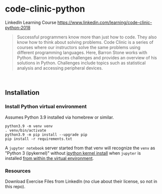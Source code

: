 # code-clinic-python

LinkedIn Learning Course https://www.linkedin.com/learning/code-clinic-python-2018

> Successful programmers know more than just how to code. They also know how to think about solving problems. Code Clinic is a series of courses where our instructors solve the same problems using different programming languages. Here, Barron Stone works with Python. Barron introduces challenges and provides an overview of his solutions in Python. Challenges include topics such as statistical analysis and accessing peripheral devices.




&nbsp;

## Installation

### Install Python virtual environment

Assumes Python 3.9 installed via homebrew or similar.

```
python3.9 -m venv venv
. venv/bin/activate
python3.9 -m pip install --upgrade pip
pip install -r requirements.txt
```

A `jupyter notebook` server started from that venv will recognize the `venv` as "Python 3 (ipykernel)" without [ipython kernel install](https://medium.com/@eleroy/jupyter-notebook-in-a-virtual-environment-virtualenv-8f3c3448247) when `jupyter` is installed [from within the virtual environment](https://stackoverflow.com/a/59073948/3991164).



### Resources

Download Exercise Files from LinkedIn (no clue about their license, so not in this repo).

